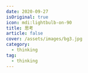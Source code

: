 ```yaml
---
date: 2020-09-27
isOriginal: true
icon: mdi:lightbulb-on-90
title: 思考
article: false
cover: /assets/images/bg3.jpg
category:
  - thinking
tag:
  - thinking
---
```


<AutoCatalog />